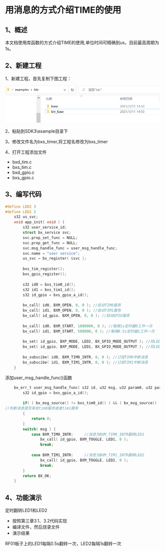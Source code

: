 # 用消息的方式介绍TIME的使用

## 1、概述

本文档使用库函数的方式介绍TIME的使用,单位时间可精确到us，目前最高周期为1s。

## 2、新建工程

1、新建工程，首先复制下图工程：

![](image1.png)

2、粘贴到SDK3\example目录下

3、修改文件名为bxs_timer,将工程名修改为bxs_timer

4、打开工程添加文件

- bxd_tim.c
- bxs_tim.c
- bxd_gpio.c
- bxs_gpio.c

## 3、编写代码

```c
#define LED2 3
#define LED1 2
    s32 us_svc;
    void app_init( void ) {
        s32 user_service_id;
        struct bx_service svc;
        svc.prop_set_func = NULL;
        svc.prop_get_func = NULL;
        svc.msg_handle_func = user_msg_handle_func;
        svc.name = "user service";
        us_svc = bx_register( &svc );

        bxs_tim_register();
        bxs_gpio_register();

        s32 id0 = bxs_tim0_id();
        s32 id1 = bxs_tim1_id();
        s32 id_gpio = bxs_gpio_a_id();

        bx_call( id0, BXM_OPEN, 0, 0 ); //启动TIM0服务
        bx_call( id1, BXM_OPEN, 0, 0 ); //启动TIM1服务
        bx_call( id_gpio, BXM_OPEN, 0, 0 ); //启动GPIO服务

        bx_call( id0, BXM_START, 1000000, 0 ); //每隔1s定时器0工作一次
        bx_call( id1, BXM_START, 500000, 0 ); //每隔0.5s定时器1工作一次

        bx_set( id_gpio, BXP_MODE, LED2, BX_GPIO_MODE_OUTPUT ); //将LED2设置为输出模式
        bx_set( id_gpio, BXP_MODE, LED1, BX_GPIO_MODE_OUTPUT ); //将LED1设置为输出模式

        bx_subscibe( id0, BXM_TIM0_INTR, 0, 0 ); //订阅TIM0中断消息
        bx_subscibe( id1, BXM_TIM1_INTR, 0, 0 ); //订阅TIM1中断消息
    }
```

添加user_msg_handle_func()函数

```c
    bx_err_t user_msg_handle_func( s32 id, u32 msg, u32 param0, u32 param1 ) {
        s32 id_gpio = bxs_gpio_a_id();

        if( ( bx_msg_source() != bxs_tim0_id() ) && ( bx_msg_source() != bxs_tim1_id() ) )
//判断消息是否来自tim0服务或者tim1服务
        {
            return 0;
        }
        switch( msg ) {
            case BXM_TIM0_INTR:     //消息为BXM_TIM0_INTR翻转LED1
                bx_call( id_gpio, BXM_TOGGLE, LED1, 0 );
                break;

            case BXM_TIM1_INTR:     //消息为BXM_TIM1_INTR翻转LED2
                bx_call( id_gpio, BXM_TOGGLE, LED2, 0 );
                break;
        }
        return BX_OK;
    }
```

## 4、功能演示

定时翻转LED1和LED2

- 按照第三章3.1、3.2代码实现
- 编译文件，然后烧录文件
- 演示结果

RF01板子上的LED1每隔0.5s翻转一次，LED2每隔1s翻转一次